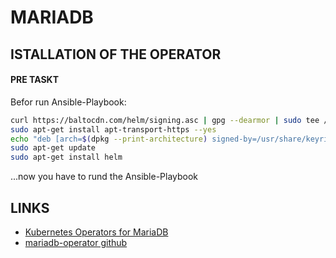MARIADB
=======

ISTALLATION OF THE OPERATOR
---------------------------

#### PRE TASKT

Befor run Ansible-Playbook:

```bash
curl https://baltocdn.com/helm/signing.asc | gpg --dearmor | sudo tee /usr/share/keyrings/helm.gpg > /dev/null
sudo apt-get install apt-transport-https --yes
echo "deb [arch=$(dpkg --print-architecture) signed-by=/usr/share/keyrings/helm.gpg] https://baltocdn.com/helm/stable/debian/ all main" | sudo tee /etc/apt/sources.list.d/helm-stable-debian.list
sudo apt-get update
sudo apt-get install helm
```

...now you have to rund the Ansible-Playbook





LINKS
-----

* [Kubernetes Operators for MariaDB](https://mariadb.com/kb/en/kubernetes-operators-for-mariadb/)
* [mariadb-operator github](https://github.com/mariadb-operator/mariadb-operator)